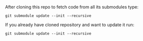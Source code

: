 After cloning this repo to fetch code from all its submodules type:

```git submodule update --init --recursive```

If you already have cloned repository and want to update it run:

```git submodule update --init --recursive```
